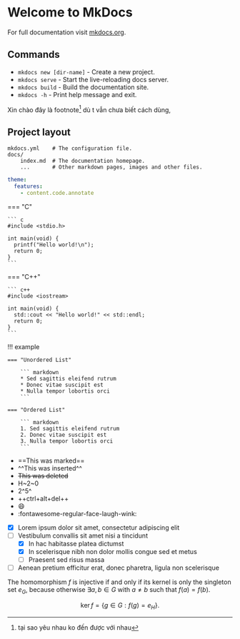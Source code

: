 # Welcome to MkDocs

For full documentation visit [mkdocs.org](https://www.mkdocs.org).

## Commands

* `mkdocs new [dir-name]` - Create a new project.
* `mkdocs serve` - Start the live-reloading docs server.
* `mkdocs build` - Build the documentation site.
* `mkdocs -h` - Print help message and exit.

Xin chào đây là footnote[^1] dù t vẫn chưa biết cách dùng,

[^1]: tại sao yêu nhau ko đến được với nhau
## Project layout

    mkdocs.yml    # The configuration file.
    docs/
        index.md  # The documentation homepage.
        ...       # Other markdown pages, images and other files.

``` yaml title="Hello.yaml"
theme:
  features:
    - content.code.annotate 
```

=== "C"

    ``` c
    #include <stdio.h>

    int main(void) {
      printf("Hello world!\n");
      return 0;
    }
    ```

=== "C++"

    ``` c++
    #include <iostream>

    int main(void) {
      std::cout << "Hello world!" << std::endl;
      return 0;
    }
    ```

!!! example

    === "Unordered List"

        ``` markdown
        * Sed sagittis eleifend rutrum
        * Donec vitae suscipit est
        * Nulla tempor lobortis orci
        ```

    === "Ordered List"

        ``` markdown
        1. Sed sagittis eleifend rutrum
        2. Donec vitae suscipit est
        3. Nulla tempor lobortis orci
        ```
- ==This was marked==
- ^^This was inserted^^
- ~~This was deleted~~
- H~2~0
- 2^5^
- ++ctrl+alt+del++
- :smile:
- :fontawesome-regular-face-laugh-wink:

- [x] Lorem ipsum dolor sit amet, consectetur adipiscing elit
- [ ] Vestibulum convallis sit amet nisi a tincidunt
    * [x] In hac habitasse platea dictumst
    * [x] In scelerisque nibh non dolor mollis congue sed et metus
    * [ ] Praesent sed risus massa
- [ ] Aenean pretium efficitur erat, donec pharetra, ligula non scelerisque

The homomorphism $f$ is injective if and only if its kernel is only the 
singleton set $e_G$, because otherwise $\exists a,b\in G$ with $a\neq b$ such 
that $f(a)=f(b)$.

$$
\operatorname{ker} f=\{g\in G:f(g)=e_{H}\}{\mbox{.}}
$$